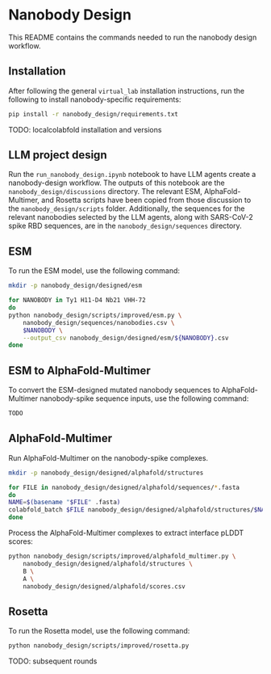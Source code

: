 # Nanobody Design

This README contains the commands needed to run the nanobody design workflow.


## Installation

After following the general `virtual_lab` installation instructions, run the following to install nanobody-specific requirements:

```bash
pip install -r nanobody_design/requirements.txt
```

TODO: localcolabfold installation and versions


## LLM project design

Run the `run_nanobody_design.ipynb` notebook to have LLM agents create a nanobody-design workflow. The outputs of this notebook are the `nanobody_design/discussions` directory. The relevant ESM, AlphaFold-Multimer, and Rosetta scripts have been copied from those discussion to the `nanobody_design/scripts` folder. Additionally, the sequences for the relevant nanobodies selected by the LLM agents, along with SARS-CoV-2 spike RBD sequences, are in the `nanobody_design/sequences` directory.


## ESM

To run the ESM model, use the following command:

```bash
mkdir -p nanobody_design/designed/esm

for NANOBODY in Ty1 H11-D4 Nb21 VHH-72
do
python nanobody_design/scripts/improved/esm.py \
    nanobody_design/sequences/nanobodies.csv \
    $NANOBODY \
    --output_csv nanobody_design/designed/esm/${NANOBODY}.csv
done
```


## ESM to AlphaFold-Multimer

To convert the ESM-designed mutated nanobody sequences to AlphaFold-Multimer nanobody-spike sequence inputs, use the following command:

```bash
TODO
````


## AlphaFold-Multimer

Run AlphaFold-Multimer on the nanobody-spike complexes.

```bash
mkdir -p nanobody_design/designed/alphafold/structures

for FILE in nanobody_design/designed/alphafold/sequences/*.fasta
do
NAME=$(basename "$FILE" .fasta)
colabfold_batch $FILE nanobody_design/designed/alphafold/structures/$NAME
done
```

Process the AlphaFold-Multimer complexes to extract interface pLDDT scores:

```bash
python nanobody_design/scripts/improved/alphafold_multimer.py \
    nanobody_design/designed/alphafold/structures \
    B \
    A \
    nanobody_design/designed/alphafold/scores.csv
```


## Rosetta

To run the Rosetta model, use the following command:

```bash
python nanobody_design/scripts/improved/rosetta.py
```

TODO: subsequent rounds
